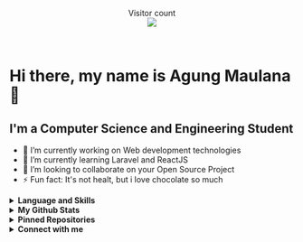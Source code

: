 <div>
  
  <!-- **kurt69-dev** is a ✨ _special_ ✨ repository because its `README.md` (this file) appears on your GitHub profile. -->
  
  <p align="center"> 
    Visitor count<br />
    <img src="https://profile-counter.glitch.me/kurt69-dev/count.svg" />
  </p>
  
  <br />
  
  <h1> Hi there, my name is Agung Maulana 👋 </h1>
  
  <h2> I'm a Computer Science and Engineering Student </h2>
  
  - 🔭 I’m currently working on Web development technologies
  - 🌱 I’m currently learning Laravel and ReactJS
  - 👯 I’m looking to collaborate on your Open Source Project
  - ⚡ Fun fact: It's not healt, but i love chocolate so much
  <details>
    <summary><b>Language and Skills</b></summary>
    <p align="center">
      <a href="https://www.linux.org/" target="_blank"><img src="https://devicons.github.io/devicon/devicon.git/icons/linux/linux-original.svg" alt="linux" width="40" height="40" /></a>
      <a href="https://www.gnu.org/software/bash/" target="_blank"><img src="https://www.vectorlogo.zone/logos/gnu_bash/gnu_bash-icon.svg" alt="bash" width="40" height="40" /></a>
      <a href="https://www.w3.org/html/" target="_blank"><img src="https://raw.githubusercontent.com/kurt69-dev/kurt69-dev/4d395b4c821a71cfeb7394889d9154ca1a78a20b/images/html.svg" alt="html5" width="40" height="40" /></a>
      <a href="https://www.w3.org/css/" target="_blank"><img src="https://raw.githubusercontent.com/kurt69-dev/kurt69-dev/4d395b4c821a71cfeb7394889d9154ca1a78a20b/images/css.svg" alt="css" width="40" height="40" /></a>
      <a href="https://www.w3.org/javascript/" target="_blank"><img src="https://raw.githubusercontent.com/kurt69-dev/kurt69-dev/main/images/js.svg" alt="js" width="40" height="40" /></a>
      <a href="https://www.php.net" target="_blank"><img src="https://raw.githubusercontent.com/kurt69-dev/kurt69-dev/main/images/php.svg" alt="php" width="40" height="40" /></a>
      <a href="https://www.python.org" target="_blank"><img src="https://devicons.github.io/devicon/devicon.git/icons/python/python-original.svg" alt="python" width="40" height="40" /></a>
      <a href="https://laravel.com/" target="_blank"><img src="https://devicons.github.io/devicon/devicon.git/icons/laravel/laravel-plain-wordmark.svg" alt="laravel" width="40" height="40" /></a>
      <a href="https://www.vuejs.org/" target="_blank"><img src="https://www.vectorlogo.zone/logos/vuejs/vuejs-icon.svg" alt="vuejs" width="40" height="40" /></a>
      <a href="https://reactjs.org/" target="_blank"><img src="https://www.vectorlogo.zone/logos/reactjs/reactjs-icon.svg" alt="reactjs" width="40" height="40" /></a>
      <a href="https://git-scm.com/" target="_blank"><img src="https://www.vectorlogo.zone/logos/git-scm/git-scm-icon.svg" alt="git" width="40" height="40" /></a>
      <a href="https://mysql.com" target="_blank"><img src="https://www.vectorlogo.zone/logos/mysql/mysql-icon.svg" alt="mysql" width="40" height="40" /></a>
    </p>
  </details>
  <details>
    <summary><b>My Github Stats</b></summary>
    <img alt="kurt69-dev's github stats" src="https://github-readme-stats.vercel.app/api?username=kurt69-dev&count_private=true&hide=issues&show_icons=true&hide_border=true&include_all_commits=true&line_height=24" />
    <img align="right" alt="GIF" height="170px" src="https://media.giphy.com/media/dxn6fRlTIShoeBr69N/giphy.gif" />
  
   [![Top Langs](https://github-readme-stats.vercel.app/api/top-langs/?username=kurt69-dev&layout=compact)
   
   [![willianrod's wakatime stats](https://github-readme-stats.vercel.app/api/wakatime?username=kurt69)](https://wakatime.com/@kurt69/projects/ldqfwrpymy?start=2020-12-18&end=2020-12-24)
     
  </details>
  <details>
    <summary><b>Pinned Repositories</b></summary>
    <p align="center">
      <img alt="Pinned Repository" src="https://github-readme-stats.vercel.app/api/pin/?username=kurt69-dev&repo=kurt69-dev&hide_border=true" />
    </p>
  </details>
  <details>
    <summary><b>Connect with me</b></summary>
    <p align="center">
      <i>Let's connect and chat! We are about to Change the World.</i><br /><br />
      <a href="#" target="blank"><img align="center" src="https://cdn.jsdelivr.net/npm/simple-icons@3.0.1/icons/twitter.svg" alt="#" height="30" width="40" /></a>
      <a href="#" target="blank"><img align="center" src="https://cdn.jsdelivr.net/npm/simple-icons@3.0.1/icons/linkedin.svg" alt="#" height="30" width="40" /></a>
      <a href="https://fb.com/" target="blank"><img align="center" src="https://cdn.jsdelivr.net/npm/simple-icons@3.0.1/icons/facebook.svg" alt="#" height="30" width="40" /></a>
      <a href="https://instagram.com/" target="blank"><img align="center" src="https://cdn.jsdelivr.net/npm/simple-icons@3.0.1/icons/instagram.svg" alt="__agungid" height="30" width="40" /></a>
      <a href="https://codepen.io/kurt69" target="blank"><img align="center" src="https://cdn.jsdelivr.net/npm/simple-icons@3.0.1/icons/codepen.svg" alt="kurt1337" height="30" width="40" /></a>
    </p>
  </details>
</div>
